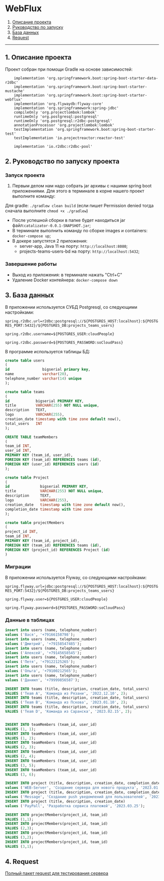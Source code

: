 # **WebFlux**

1. [Описание проекта](#1.-Описани-проекта)
1. [Руководство по запуску](#2.-Руководство-по-запуску-проекта)
1. [База данных](#3.-База-данных)
1. [Request](#4.-Request)
---


## 1. Описание проекта

Проект собран при помощи Gradle на основе зависимостей:

```
    implementation 'org.springframework.boot:spring-boot-starter-data-r2dbc'
    implementation 'org.springframework.boot:spring-boot-starter-mustache'
    implementation 'org.springframework.boot:spring-boot-starter-webflux'
    implementation 'org.flywaydb:flyway-core'
    implementation 'org.springframework:spring-jdbc'
    compileOnly 'org.projectlombok:lombok'
    runtimeOnly 'org.postgresql:postgresql'
    runtimeOnly 'org.postgresql:r2dbc-postgresql'
    annotationProcessor 'org.projectlombok:lombok'
    testImplementation 'org.springframework.boot:spring-boot-starter-test'
    testImplementation 'io.projectreactor:reactor-test'

    implementation 'io.r2dbc:r2dbc-pool'
```

## 2. Руководство по запуску проекта


### Запуск проекта

1. Первым делом нам надо собрать jar архивы с нашими spring boot приложениями. Для этого в терминале в корне нашего проект выполните команду:

Для gradle: `./gradlew clean build` (если пишет Permission denied тогда сначала выполните `chmod +x ./gradlew`)

- После успешной сборки в папке будет находиться jar файл:`catalizator-0.0.1-SNAPSHOT.jar`;
- В терминале выполнить команду по сборке images и containers: ```docker-compose up```;
- В докере запустятся 2 приложения:
    - server-app, Java 11 на порту: ```http://localhost:8080```;
    - projects-teams-users-bd на порту: ```http://localhost:5432```;


### Завершение работы
- Выход из приложения: в терминале нажать "Ctrl+C"
- Удаление Docker контейнера: ```docker-compose down```


## 3. База данных

В приложении используется СУБД Postgresql, со следующими настройками:

`spring.r2dbc.url=r2dbc:postgresql://${POSTGRES_HOST:localhost}:${POSTGRES_PORT:5432}/${POSTGRES_DB:projects_teams_users}`

`spring.r2dbc.username=${POSTGRES_USER:cloudPeople}`

`spring.r2dbc.password=${POSTGRES_PASSWORD:soCloudPass}`

В программе используется таблицы БД:

```sql
create table users
(
id               bigserial primary key,
name             varchar(20),
telephone_number varchar(14) unique
);

create table teams
(
id            bigserial PRIMARY KEY,
title         VARCHAR(255) NOT NULL unique,
description   TEXT,
logo          VARCHAR(255),
creation_date timestamp with time zone default now(),
total_users   INT
);

CREATE TABLE teamMembers
(
team_id INT,
user_id INT,
PRIMARY KEY (team_id, user_id),
FOREIGN KEY (team_id) REFERENCES teams (id),
FOREIGN KEY (user_id) REFERENCES users (id)
);

create table Project
(
id              bigserial PRIMARY KEY,
title           VARCHAR(255) NOT NULL unique,
description     TEXT,
logo            VARCHAR(255),
creation_date   timestamp with time zone default now(),
completion_date timestamp with time zone
);

create table projectMembers
(
project_id INT,
team_id INT,
PRIMARY KEY (team_id, project_id),
FOREIGN KEY (team_id) REFERENCES teams (id),
FOREIGN KEY (project_id) REFERENCES Project (id)
)
```

### Миграции

В приложении используется Flyway, со следующими настройками:

`spring.flyway.url=jdbc:postgresql://${POSTGRES_HOST:localhost}:${POSTGRES_PORT:5432}/${POSTGRES_DB:projects_teams_users}`

`spring.flyway.user=${POSTGRES_USER:cloudPeople}`

`spring.flyway.password=${POSTGRES_PASSWORD:soCloudPass}`

### Данные в таблицах

```sql
insert into users (name, telephone_number)
values ('Вася', '+79166158798');
insert into users (name, telephone_number)
values ('Дмитрий', '+79158547485');
insert into users (name, telephone_number)
values ('Алексей', '+79145658545');
insert into users (name, telephone_number)
values ('Петя', '+79122125265');
insert into users (name, telephone_number)
values ('Ольга', '+79100212565');
insert into users (name, telephone_number)
values ('Даниил', '+79999856587');

INSERT INTO teams (title, description, creation_date, total_users)
VALUES ('Team A', 'Команда из Рязани', '2022.12.10', 2);
INSERT INTO teams (title, description, creation_date, total_users)
VALUES ('Team B', 'Команда из Пскова', '2023.01.10', 2);
INSERT INTO teams (title, description, creation_date, total_users)
VALUES ('Team D', 'Команда из Саранска', '2023.02.15', 2);


INSERT INTO teamMembers (team_id, user_id)
VALUES (1, 1);
INSERT INTO teamMembers (team_id, user_id)
VALUES (1, 2);
INSERT INTO teamMembers (team_id, user_id)
VALUES (2, 3);
INSERT INTO teamMembers (team_id, user_id)
VALUES (2, 4);
INSERT INTO teamMembers (team_id, user_id)
VALUES (3, 5);
INSERT INTO teamMembers (team_id, user_id)
VALUES (3, 6);

INSERT INTO project (title, description, creation_date, completion_date)
values ('WEB-Server', 'Создание сервера для нового продукта', '2023.01.10', '2023.02.22');
INSERT INTO project (title, description, creation_date, completion_date)
values ('Message', 'Создание push уведомлений для пользователей', '2023.02.10', '2023.02.27');
INSERT INTO project (title, description, creation_date)
values ('PayPall', 'Разработка сервиса платежей', '2023.03.25');

INSERT INTO projectMembers(project_id, team_id)
VALUES (1,1);
INSERT INTO projectMembers(project_id, team_id)
VALUES (2,3);
INSERT INTO projectMembers(project_id, team_id)
VALUES (3,2);
INSERT INTO projectMembers(project_id, team_id)
VALUES (3,1);

```

## 4. Request

[Полный пакет request для тестирования сервера](src/main/resources/request.http)
